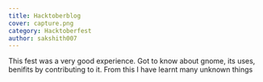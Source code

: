 ```yaml
---
title: Hacktoberblog
cover: capture.png
category: Hacktoberfest
author: sakshith007
---
```

This fest was a very good experience. Got to know about gnome, its uses,
 benifits by contributing to it. From this I have learnt many unknown things
